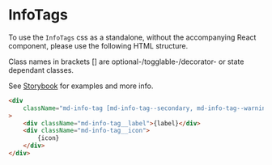 # InfoTags

To use the `InfoTags` css as a standalone, without the accompanying React component, please use the following HTML structure.

Class names in brackets [] are optional-/togglable-/decorator- or state dependant classes.

See [Storybook](https://miljodir.github.io/md-components) for examples and more info.

```html
<div
    className="md-info-tag [md-info-tag--secondary, md-info-tag--warning, md-info-tag--danger]"
>
    <div className="md-info-tag__label">{label}</div>
    <div className="md-info-tag__icon">
        {icon}
    </div>
</div>
```
